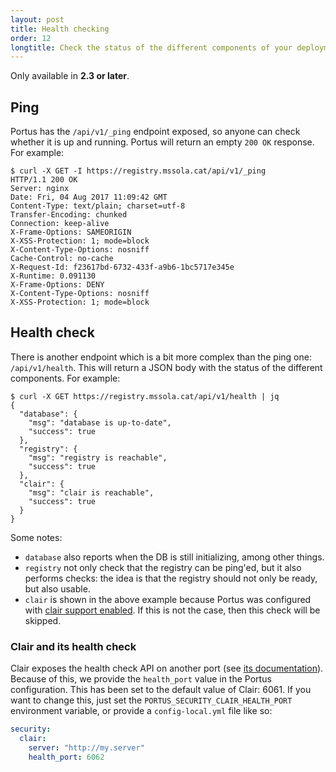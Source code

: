 ```yaml
---
layout: post
title: Health checking
order: 12
longtitle: Check the status of the different components of your deployment
---
```


<div class="alert alert-info">
  Only available in <strong>2.3 or later</strong>.
</div>

## Ping

Portus has the `/api/v1/_ping` endpoint exposed, so anyone can check whether it
is up and running. Portus will return an empty `200 OK` response. For example:

```
$ curl -X GET -I https://registry.mssola.cat/api/v1/_ping
HTTP/1.1 200 OK
Server: nginx
Date: Fri, 04 Aug 2017 11:09:42 GMT
Content-Type: text/plain; charset=utf-8
Transfer-Encoding: chunked
Connection: keep-alive
X-Frame-Options: SAMEORIGIN
X-XSS-Protection: 1; mode=block
X-Content-Type-Options: nosniff
Cache-Control: no-cache
X-Request-Id: f23617bd-6732-433f-a9b6-1bc5717e345e
X-Runtime: 0.091130
X-Frame-Options: DENY
X-Content-Type-Options: nosniff
X-XSS-Protection: 1; mode=block
```

## Health check

There is another endpoint which is a bit more complex than the ping one:
`/api/v1/health`. This will return a JSON body with the status of the different
components. For example:

```
$ curl -X GET https://registry.mssola.cat/api/v1/health | jq
{
  "database": {
    "msg": "database is up-to-date",
    "success": true
  },
  "registry": {
    "msg": "registry is reachable",
    "success": true
  },
  "clair": {
    "msg": "clair is reachable",
    "success": true
  }
}
```

Some notes:

- `database` also reports when the DB is still initializing, among other
  things.
- `registry` not only check that the registry can be ping'ed, but it also
  performs checks: the idea is that the registry should not only be ready, but
  also usable.
- `clair` is shown in the above example because Portus was configured with
  [clair support enabled](/features/6_security_scanning.html). If this is not
  the case, then this check will be skipped.

### Clair and its health check

Clair exposes the health check API on another port (see [its
documentation](https://coreos.com/quay-enterprise/docs/latest/clair.html)). Because
of this, we provide the `health_port` value in the Portus configuration. This
has been set to the default value of Clair: 6061. If you want to change this,
just set the `PORTUS_SECURITY_CLAIR_HEALTH_PORT` environment variable, or
provide a `config-local.yml` file like so:

```yaml
security:
  clair:
    server: "http://my.server"
    health_port: 6062
```
